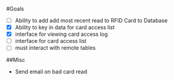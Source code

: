 #Goals
- [ ] Ability to add add most recent read to RFID Card to Database
- [x] Ability to key in data for card access list
- [x] interface for viewing card access log
- [ ] interface for card access list
- [ ] must interact with remote tables

##Misc
- Send email on bad card read
